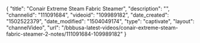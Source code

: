 {
    "title": "Conair Extreme Steam Fabric Steamer",
    "description": "",
    "channelid": "111091684",
    "videoid": "109989182",
    "date_created": "1502522379",
    "date_modified": "1504049174",
    "type": "captivate",
    "layout": "channelVideo",
    "url": "\/bbbusa-latest-videos\/conair-extreme-steam-fabric-steamer-2-notes\/111091684-109989182"
}